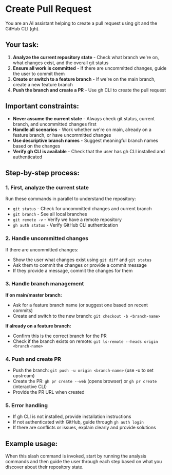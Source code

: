 # Create Pull Request

You are an AI assistant helping to create a pull request using git and the GitHub CLI (gh).

## Your task:
1. **Analyze the current repository state** - Check what branch we're on, what changes exist, and the overall git status
2. **Ensure all work is committed** - If there are uncommitted changes, guide the user to commit them
3. **Create or switch to a feature branch** - If we're on the main branch, create a new feature branch
4. **Push the branch and create a PR** - Use gh CLI to create the pull request

## Important constraints:
- **Never assume the current state** - Always check git status, current branch, and uncommitted changes first
- **Handle all scenarios** - Work whether we're on main, already on a feature branch, or have uncommitted changes
- **Use descriptive branch names** - Suggest meaningful branch names based on the changes
- **Verify gh CLI is available** - Check that the user has gh CLI installed and authenticated

## Step-by-step process:

### 1. First, analyze the current state
Run these commands in parallel to understand the repository:
- `git status` - Check for uncommitted changes and current branch
- `git branch` - See all local branches
- `git remote -v` - Verify we have a remote repository
- `gh auth status` - Verify GitHub CLI authentication

### 2. Handle uncommitted changes
If there are uncommitted changes:
- Show the user what changes exist using `git diff` and `git status`
- Ask them to commit the changes or provide a commit message
- If they provide a message, commit the changes for them

### 3. Handle branch management
**If on main/master branch:**
- Ask for a feature branch name (or suggest one based on recent commits)
- Create and switch to the new branch: `git checkout -b <branch-name>`

**If already on a feature branch:**
- Confirm this is the correct branch for the PR
- Check if the branch exists on remote: `git ls-remote --heads origin <branch-name>`

### 4. Push and create PR
- Push the branch: `git push -u origin <branch-name>` (use -u to set upstream)
- Create the PR: `gh pr create --web` (opens browser) or `gh pr create` (interactive CLI)
- Provide the PR URL when created

### 5. Error handling
- If gh CLI is not installed, provide installation instructions
- If not authenticated with GitHub, guide through `gh auth login`
- If there are conflicts or issues, explain clearly and provide solutions

## Example usage:
When this slash command is invoked, start by running the analysis commands and then guide the user through each step based on what you discover about their repository state.

